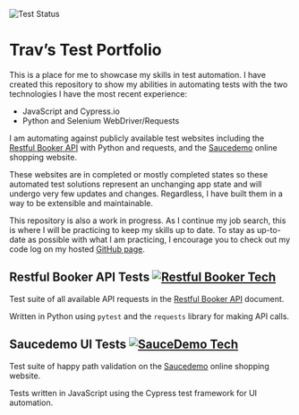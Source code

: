 ![Test Status](https://github.com/travwritescode/test-portfolio/actions/workflows/run-tests.yml/badge.svg?event=push)

# Trav’s Test Portfolio

This is a place for me to showcase my skills in test automation. I have created this repository to show my abilities in automating tests with the two technologies I have the most recent experience:

- JavaScript and Cypress.io
- Python and Selenium WebDriver/Requests

I am automating against publicly available test websites including the [Restful Booker API](https://restful-booker.herokuapp.com/apidoc/index.html) with Python and requests, and the [Saucedemo](https://www.saucedemo.com/) online shopping website.

These websites are in completed or mostly completed states so these automated test solutions represent an unchanging app state and will undergo very few updates and changes. Regardless, I have built them in a way to be extensible and maintainable.

This repository is also a work in progress. As I continue my job search, this is where I will be practicing to keep my skills up to date. To stay as up-to-date as possible with what I am practicing, I encourage you to check out my code log on my hosted [GitHub page](https://travwritescode.github.io/).

## Restful Booker API Tests [![Restful Booker Tech](https://skillicons.dev/icons?i=py&theme=light)](https://skillicons.dev)

Test suite of all available API requests in the [Restful Booker API](https://restful-booker.herokuapp.com/apidoc/index.html) document.

Written in Python using `pytest` and the `requests` library for making API calls.

## Saucedemo UI Tests [![SauceDemo Tech](https://skillicons.dev/icons?i=js,cypress&theme=light)](https://skillicons.dev)

Test suite of happy path validation on the [Saucedemo](https://www.saucedemo.com/) online shopping website.

Tests written in JavaScript using the Cypress test framework for UI automation.

